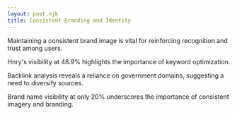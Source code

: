 ```yaml
---
layout: post.njk
title: Consistent Branding and Identity
---
```


Maintaining a consistent brand image is vital for reinforcing recognition and trust among users.

Hnry's visibility at 48.9% highlights the importance of keyword optimization.

Backlink analysis reveals a reliance on government domains, suggesting a need to diversify sources.

Brand name visibility at only 20% underscores the importance of consistent imagery and branding.

